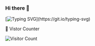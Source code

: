 ### Hi there 👋

<!--
**HavenTong/HavenTong** is a ✨ _special_ ✨ repository because its `README.md` (this file) appears on your GitHub profile.

Here are some ideas to get you started:

- 🔭 I’m currently working on ...
- 🌱 I’m currently learning ...
- 👯 I’m looking to collaborate on ...
- 🤔 I’m looking for help with ...
- 💬 Ask me about ...
- 📫 How to reach me: ...
- 😄 Pronouns: ...
- ⚡ Fun fact: ...
-->

[![Typing SVG](https://readme-typing-svg.herokuapp.com?font=Brush+Script+MT&size=40&duration=3500&multiline=true&width=600&height=100&lines=The+essential+thing+in+life;+is+not+conquering+but+fighting+well.)](https://git.io/typing-svg)

🤔 Vistor Counter

![Visitor Count](https://profile-counter.glitch.me/HavenTong/count.svg)

